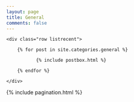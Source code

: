```yaml
---
layout: page
title: General
comments: false
---
```


<!-- Posts Index
================================================== -->
<section class="recent-posts" id="general-archive">
    
    <div class="row listrecent">

        {% for post in site.categories.general %}

               {% include postbox.html %}          

        {% endfor %}
        
    </div>
    
</section>

<!-- Pagination
================================================== -->
<div class="bottompagination">
	<div class="pointerup"><i class="fa fa-caret-up"></i></div>
	<span class="navigation" role="navigation">
	    {% include pagination.html %}
	</span>
</div>